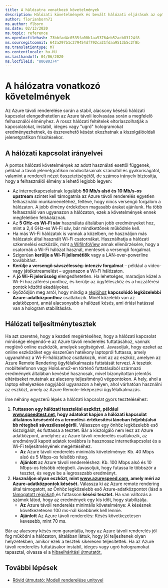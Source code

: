 ```yaml
---
title: A hálózatra vonatkozó követelmények
description: Hálózati követelmények és bevált hálózati eljárások az optimális élmény érdekében
author: florianborn71
ms.author: flborn
ms.date: 02/13/2020
ms.topic: reference
ms.openlocfilehash: 73bbfad4c0535fa00b1aa53764eb52acb83124f8
ms.sourcegitcommit: 642a297b1c279454df792ca21fdaa9513b5c2f8b
ms.translationtype: MT
ms.contentlocale: hu-HU
ms.lasthandoff: 04/06/2020
ms.locfileid: "80680374"
---
```

# <a name="network-requirements"></a>A hálózatra vonatkozó követelmények

Az Azure távoli renderelése során a stabil, alacsony késésű hálózati kapcsolat elengedhetetlen az Azure távoli leolvasása során a megfelelő felhasználói élményhez. A rossz hálózati feltételek eltorlaszolhatják a kapcsolatokat, instabil, ideges vagy "ugró" hologramokat eredményezhetnek, és észrevehető késést okozhatnak a kiszolgálóoldali jelenetgrafikon frissítésekor.

## <a name="guidelines-for-network-connectivity"></a>A hálózati kapcsolat irányelvei

A pontos hálózati követelmények az adott használati esettől függenek, például a távoli jelenetgrafikon módosításainak számától és gyakoriságától, valamint a renderelt nézet összetettségétől, de számos irányelv biztosítja, hogy a felhasználói élmény a lehető legjobb legyen:

* Az internetkapcsolatnak legalább **50 Mb/s alsó és** **10 Mb/s-os upstream** szintet kell támogatnia az Azure távoli renderelés egyetlen felhasználói munkamenetéhez, feltéve, hogy nincs versengő forgalom a hálózaton. A jobb élmény érdekében magasabb árakat ajánlunk. Ha több felhasználó van ugyanazon a hálózaton, ezek a követelmények ennek megfelelően felskáláznak.
* Az **5 GHz-es Wi-Fi sáv** használata általában jobb eredményeket hoz, mint a 2,4 GHz-es Wi-Fi sáv, bár mindkettőnek működnie kell.
* Ha más Wi-Fi hálózatok is vannak a közelben, ne használjon más hálózatok által használt Wi-Fi csatornákat. Használhatja a hálózati szkennelési eszközök, mint [a WifiInfoView](https://www.nirsoft.net/utils/wifi_information_view.html) annak ellenőrzésére, hogy a csatornák a Wi-Fi hálózat használ, mentesek a versengő forgalmat.
* Szigorúan **kerülje a Wi-Fi jelismétlők** vagy a LAN-over-powerline továbbítást.
* **Kerülje a versengő sávszélesség-intenzív forgalmat** – például a video- vagy játékstreamelést – ugyanazon a Wi-Fi hálózaton.
* A **jó Wi-Fi jelerősség** elengedhetetlen. Ha lehetséges, maradjon közel a Wi-Fi hozzáférési ponthoz, és kerülje az ügyféleszköz és a hozzáférési pontok közötti akadályokat.
* Győződjön meg arról, hogy mindig a [régióhoz](regions.md) **kapcsolódó legközelebbi Azure-adatközponthoz** csatlakozik. Minél közelebb van az adatközpont, annál alacsonyabb a hálózati késés, ami óriási hatással van a hologram stabilitására.

## <a name="network-performance-tests"></a>Hálózati teljesítménytesztek

Ha azt szeretné, hogy a kezdeti megértéséhez, hogy a hálózati kapcsolat minősége elegendő-e az Azure távoli renderelés futtatásához, vannak meglévő online eszközök, amelyek segítségével. Javasoljuk, hogy ezeket az online eszközöket egy ésszerűen hatékony laptopról futtassa, amely ugyanahhoz a Wi-Fi-hálózathoz csatlakozik, mint az az eszköz, amelyen az Azure Remote Rendering ügyfélalkalmazás futtatását tervezi. A tesztek mobiltelefonon vagy HoloLens2-en történő futtatásából származó eredmények általában kevésbé hasznosak, mivel bizonyítottan jelentős eltéréseket mutatnak az alacsony teljesítményű végpontokon. A hely, ahol a laptop elhelyezése nagyjából ugyanazon a helyen, ahol várhatóan használni az eszközt, amely az Azure Remote-leképezési ügyfélalkalmazás.

Íme néhány egyszerű lépés a hálózati kapcsolat gyors teszteléséhez:

1. **Futtasson egy hálózati tesztelési eszközt, például www.speedtest.net, hogy adatokat kapjon a hálózati kapcsolat általános késéséről és a termelési-értékesítési láncban feljebb/alsó bb rétegbeli sávszélességéről.**
Válasszon egy önhöz legközelebb eső kiszolgálót, és futtassa a tesztet. Bár a kiszolgáló nem lesz az Azure adatközpont, amelyhez az Azure távoli renderelés csatlakozik, az eredményül kapott adatok továbbra is hasznosaz internetkapcsolat és a Wi-Fi teljesítményének megértéséhez.
   * **Az** Azure távoli renderelés minimális követelménye: Kb. 40 Mbps alsó és 5 Mbps-os felsőbb réteg.
   * **Ajánlott** az Azure távoli rendereléshez: Kb. 100 Mbps alsó és 10 Mbps-os felsőbb rétegbeli.
Javasoljuk, hogy futassa le többször a tesztet, és vegye be a legrosszabb eredményt.
1. **Használjon olyan eszközt, mint www.azurespeed.com, amely méri az Azure-adatközpontok késését.** Válassza ki az Azure remote rendering által támogatott, az Önhöz legközelebb eső Azure-adatközpontot (lásd a [támogatott régiókat),](regions.md)és futtasson **késési tesztet.** Ha van változás a számok látod, hogy az eredmények egy kis időt, hogy stabilizálja.
   * **Az** Azure távoli renderelés minimális követelménye: A késésnek következetesen 100 ms-nál kisebbnek kell lennie.
   * **Ajánlott** Az Azure távoli renderelés: Késés következetesen kevesebb, mint 70 ms.

Bár az alacsony késés nem garantálja, hogy az Azure távoli renderelés jól fog működni a hálózaton, általában láttuk, hogy jól teljesítenek olyan helyzetekben, amikor ezek a tesztek sikeresen teljesítettek.
Ha az Azure távoli renderelés futtatásakor instabil, ideges vagy ugró hologramokat tapasztal, olvassa el a [hibaelhárítási útmutatót.](../resources/troubleshoot.md)

## <a name="next-steps"></a>További lépések

* [Rövid útmutató: Modell renderelése unityvel](../quickstarts/render-model.md)
